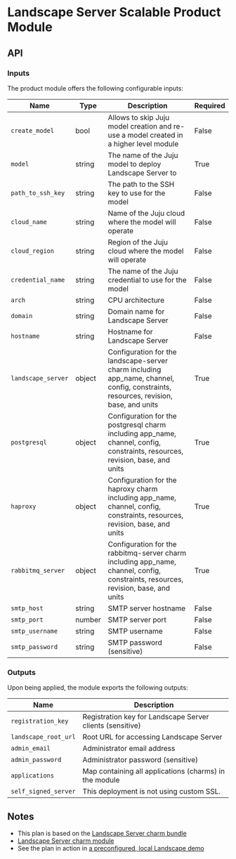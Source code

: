 # Landscape Server Scalable Product Module

## API

### Inputs

The product module offers the following configurable inputs:

| Name | Type | Description | Required |
| - | - | - | - |
| `create_model` | bool | Allows to skip Juju model creation and re-use a model created in a higher level module | False |
| `model` | string | The name of the Juju model to deploy Landscape Server to | True |
| `path_to_ssh_key` | string | The path to the SSH key to use for the model | False |
| `cloud_name` | string | Name of the Juju cloud where the model will operate | False |
| `cloud_region` | string | Region of the Juju cloud where the model will operate | False |
| `credential_name` | string | The name of the Juju credential to use for the model | False |
| `arch` | string | CPU architecture | False |
| `domain` | string | Domain name for Landscape Server | False |
| `hostname` | string | Hostname for Landscape Server | False |
| `landscape_server` | object | Configuration for the landscape-server charm including app_name, channel, config, constraints, resources, revision, base, and units | True |
| `postgresql` | object | Configuration for the postgresql charm including app_name, channel, config, constraints, resources, revision, base, and units | True |
| `haproxy` | object | Configuration for the haproxy charm including app_name, channel, config, constraints, resources, revision, base, and units | True |
| `rabbitmq_server` | object | Configuration for the rabbitmq-server charm including app_name, channel, config, constraints, resources, revision, base, and units | True |
| `smtp_host` | string | SMTP server hostname | False |
| `smtp_port` | number | SMTP server port | False |
| `smtp_username` | string | SMTP username | False |
| `smtp_password` | string | SMTP password (sensitive) | False |

### Outputs

Upon being applied, the module exports the following outputs:

| Name | Description |
| - | - |
| `registration_key` | Registration key for Landscape Server clients (sensitive) |
| `landscape_root_url` | Root URL for accessing Landscape Server |
| `admin_email` | Administrator email address |
| `admin_password` | Administrator password (sensitive) |
| `applications` | Map containing all applications (charms) in the module |
| `self_signed_server` | This deployment is not using custom SSL. |

## Notes

- This plan is based on the [Landscape Server charm bundle](https://github.com/canonical/landscape-charm/blob/main/bundle-examples/bundle.yaml)
- [Landscape Server charm module](https://github.com/jansdhillon/landscape-charm/tree/tf-charm-module-latest-stable-edge)
- See the plan in action in [a preconfigured, local Landscape demo](https://github.com/jansdhillon/landscape-demo)
